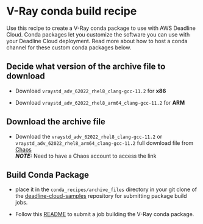 # V-Ray conda build recipe
Use this recipe to create a V-Ray conda package to use with AWS Deadline Cloud. Conda packages let you customize the software you can use with your Deadline Cloud deployment. Read more about how to host a conda channel for these custom conda packages below.

## Decide what version of the archive file to download
- Download `vraystd_adv_62022_rhel8_clang-gcc-11.2` for **x86**

- Download `vraystd_adv_62022_rhel8_arm64_clang-gcc-11.2` for **ARM**

## Download the archive file
- Download the `vraystd_adv_62022_rhel8_clang-gcc-11.2` or `vraystd_adv_62022_rhel8_arm64_clang-gcc-11.2` full download file from [Chaos](https://download.chaos.com/?platform=47&product=47)\
**_NOTE:_** Need to have a Chaos account to access the link

## Build Conda Package
- place it in the `conda_recipes/archive_files` directory in your git clone of the
[deadline-cloud-samples](https://github.com/aws-deadline/deadline-cloud-samples) repository for
submitting package build jobs.

- Follow this [README](https://github.com/aws-deadline/deadline-cloud-samples/blob/mainline/conda_recipes/README.md) to submit a job building the V-Ray conda package.